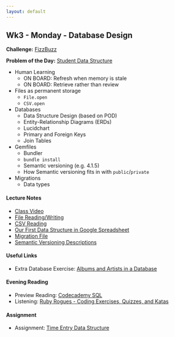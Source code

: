 ```yaml
---
layout: default
---
```


## Wk3 - Monday - Database Design

**Challenge:** [FizzBuzz](https://github.com/masonfmatthews/rails_assignments/blob/master/challenges/if_challenge.rb)

**Problem of the Day:** [Student Data Structure](https://github.com/masonfmatthews/rails_assignments/blob/master/exercises/phone_numbers_data_structure)

* Human Learning
  * ON BOARD: Refresh when memory is stale
  * ON BOARD: Retrieve rather than review
* Files as permanent storage
  * `File.open`
  * `CSV.open`
* Databases
  * Data Structure Design (based on POD)
  * Entity-Relationship Diagrams (ERDs)
  * Lucidchart
  * Primary and Foreign Keys
  * Join Tables
* Gemfiles
  * Bundler
  * `bundle install`
  * Semantic versioning (e.g. 4.1.5)
  * How Semantic versioning fits in with `public`/`private`
* Migrations
  * Data types

#### Lecture Notes

* [Class Video](https://youtu.be/gfyHPL-xw8o)
* [File Reading/Writing](files.rb)
* [CSV Reading](csv_files.rb)
* [Our First Data Structure in Google Spreadsheet](https://docs.google.com/spreadsheets/d/15YEXWbhj7H0aOQATmI4wyqG4RDUkFaguHVSPqq2yHbg/edit?usp=sharing)
* [Migration File](basic_migration.rb)
* [Semantic Versioning Descriptions](versioning.txt)

#### Useful Links

* Extra Database Exercise: [Albums and Artists in a Database](https://github.com/masonfmatthews/rails_assignments/blob/master/unused/exercises/albums_and_artists_in_db)

#### Evening Reading

* Preview Reading: [Codecademy SQL](https://www.codecademy.com/courses/learn-sql)
* Listening: [Ruby Rogues - Coding Exercises, Quizzes, and Katas](https://devchat.tv/ruby-rogues/054-rr-coding-exercises-quizzes-and-katas)

#### Assignment

* Assignment: [Time Entry Data Structure](https://github.com/tiyd-rails-2016-01/time_entry_data_structure)

